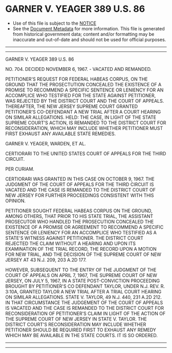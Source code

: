 ---
---

# GARNER V. YEAGER 389 U.S. 86

* Use of this file is subject to the [NOTICE](https://github.com/publicdocs/notice/blob/master/NOTICE)
* See the [Document Metadata](../../../) for more information.
  This file is generated from historical government data; content and/or formatting may be inaccurate and out-of-date and should not be used for official purposes.

----------
----------

GARNER V. YEAGER 389 U.S. 86

NO. 704.  DECIDED NOVEMBER 6, 1967.  - VACATED AND REMANDED.

PETITIONER'S REQUEST FOR FEDERAL HABEAS CORPUS, ON THE GROUND THAT THE PROSECTUTION CONCEALED THE EXISTENCE OF A PROMISE TO RECOMMEND A SPECIFIC SENTENCE OR LENIENCY FOR AN ACCOMPLICE WHO TESTIFIED FOR THE STATE AGAINST PETITIONER, WAS REJECTED BY THE DISTRICT COURT AND THE COURT OF APPEALS.  THEREAFTER, THE NEW JERSEY SUPREME COURT GRANTED PETITIONER'S CO-DEFENDANT A NEW TRIAL AFTER A COURT HEARING ON SIMILAR ALLEGATIONS.  HELD:  THE CASE, IN LIGHT OF THE STATE SUPREME COURT'S ACTION, IS REMANDED TO THE DISTRICT COURT FOR RECONSIDERATION, WHICH MAY INCLUDE WHETHER PETITIONER MUST FIRST EXHAUST ANY AVAILABLE STATE REMEDIES.

GARNER V. YEAGER, WARDEN, ET AL.

CERTIORARI TO THE UNITED STATES COURT OF APPEALS FOR THE THIRD CIRCUIT.

PER CURIAM.

CERTIORARI WAS GRANTED IN THIS CASE ON OCTOBER 9, 1967.  THE JUDGMENT OF THE COURT OF APPEALS FOR THE THIRD CIRCUIT IS VACATED AND THE CASE IS REMANDED TO THE DISTRICT COURT OF NEW JERSEY FOR FURTHER PROCEEDINGS CONSISTENT WITH THIS OPINION.

PETITIONER SOUGHT FEDERAL HABEAS CORPUS ON THE GROUND, AMONG OTHERS, THAT PRIOR TO HIS STATE TRIAL, THE ASSISTANT PROSECUTOR WHO HANDLED THE PROSECUTION CONCEALED THE EXISTENCE OF A PROMISE OR AGREEMENT TO RECOMMEND A SPECIFIC SENTENCE OR LENIENCY FOR AN ACCOMPLICE WHO TESTIFIED AS A STATE'S WITNESS AGAINST PETITIONER.  THE DISTRICT COURT REJECTED THE CLAIM WITHOUT A HEARING AND UPON ITS EXAMINATION OF THE TRIAL RECORD, THE RECORD UPON A MOTION FOR NEW TRIAL, AND THE DECISION OF THE SUPREME COURT OF NEW JERSEY AT 43 N.J. 209, 203 A.2D 177.

HOWEVER, SUBSEQUENT TO THE ENTRY OF THE JUDGMENT OF THE COURT OF APPEALS ON APRIL 7, 1967, THE SUPREME COURT OF NEW JERSEY, ON JULY 5, 1967, IN A STATE POST-CONVICTION PROCEEDING BROUGHT BY PETITIONER'S CO DEFENDANT TAYLOR, UNDER N.J. REV. R.  3:10A, GRANTED TAYLOR A NEW TRIAL AFTER A TRIAL COURT HEARING ON SIMILAR ALLEGATIONS.  STATE V. TAYLOR, 49 N.J. 440, 231 A.2D 212.  IN THAT CIRCUMSTANCE THE JUDGEMENT OF THE COURT OF APPEALS IS VACATED AND THE CASE IS REMANDED TO THE DISTRICT COURT FOR RECONSIDERATION OF PETITIONER'S CLAIM IN LIGHT OF THE ACTION OF THE SUPREME COURT OF NEW JERSEY IN STATE V. TAYLOR.  THE DISTRICT COURT'S RECONSIDERATION MAY INCLUDE WHETHER PETITIONER SHOULD BE REQUIRED FIRST TO EXHAUST ANY REMEDY WHICH MAY BE AVAILABLE IN THE STATE COURTS.  IT IS SO ORDERED.


----------
----------


